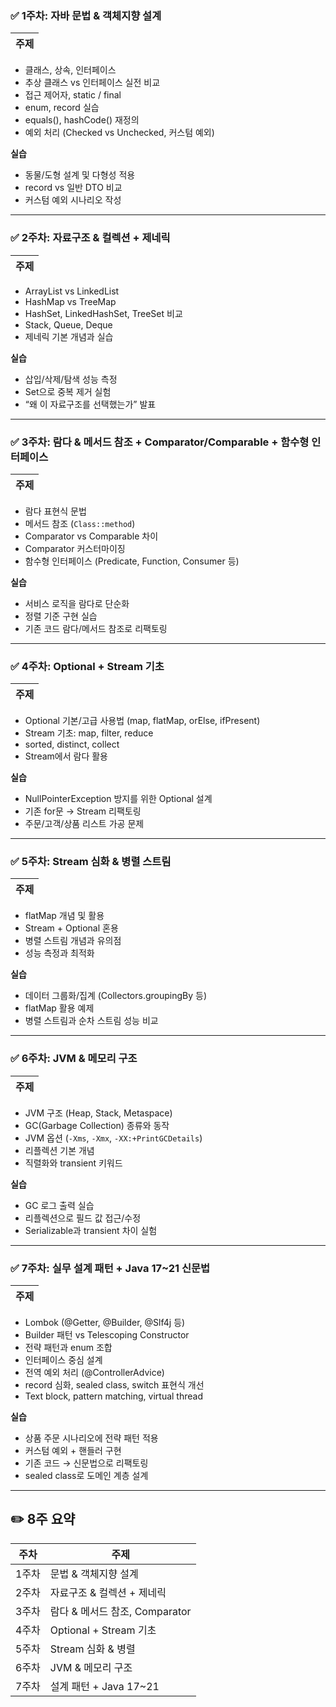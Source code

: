### ✅ **1주차: 자바 문법 & 객체지향 설계**

| 주제 |
| -- |

* 클래스, 상속, 인터페이스
* 추상 클래스 vs 인터페이스 실전 비교
* 접근 제어자, static / final
* enum, record 실습
* equals(), hashCode() 재정의
* 예외 처리 (Checked vs Unchecked, 커스텀 예외)

**실습**

* 동물/도형 설계 및 다형성 적용
* record vs 일반 DTO 비교
* 커스텀 예외 시나리오 작성

---

### ✅ **2주차: 자료구조 & 컬렉션 + 제네릭**

| 주제 |
| -- |

* ArrayList vs LinkedList
* HashMap vs TreeMap
* HashSet, LinkedHashSet, TreeSet 비교
* Stack, Queue, Deque
* 제네릭 기본 개념과 실습

**실습**

* 삽입/삭제/탐색 성능 측정
* Set으로 중복 제거 실험
* “왜 이 자료구조를 선택했는가” 발표

---

### ✅ **3주차: 람다 & 메서드 참조 + Comparator/Comparable + 함수형 인터페이스**

| 주제 |
| -- |

* 람다 표현식 문법
* 메서드 참조 (`Class::method`)
* Comparator vs Comparable 차이
* Comparator 커스터마이징
* 함수형 인터페이스 (Predicate, Function, Consumer 등)

**실습**

* 서비스 로직을 람다로 단순화
* 정렬 기준 구현 실습
* 기존 코드 람다/메서드 참조로 리팩토링

---

### ✅ **4주차: Optional + Stream 기초**

| 주제 |
| -- |

* Optional 기본/고급 사용법 (map, flatMap, orElse, ifPresent)
* Stream 기초: map, filter, reduce
* sorted, distinct, collect
* Stream에서 람다 활용

**실습**

* NullPointerException 방지를 위한 Optional 설계
* 기존 for문 → Stream 리팩토링
* 주문/고객/상품 리스트 가공 문제

---

### ✅ **5주차: Stream 심화 & 병렬 스트림**

| 주제 |
| -- |

* flatMap 개념 및 활용
* Stream + Optional 혼용
* 병렬 스트림 개념과 유의점
* 성능 측정과 최적화

**실습**

* 데이터 그룹화/집계 (Collectors.groupingBy 등)
* flatMap 활용 예제
* 병렬 스트림과 순차 스트림 성능 비교

---

### ✅ **6주차: JVM & 메모리 구조**

| 주제 |
| -- |

* JVM 구조 (Heap, Stack, Metaspace)
* GC(Garbage Collection) 종류와 동작
* JVM 옵션 (`-Xms`, `-Xmx`, `-XX:+PrintGCDetails`)
* 리플렉션 기본 개념
* 직렬화와 transient 키워드

**실습**

* GC 로그 출력 실습
* 리플렉션으로 필드 값 접근/수정
* Serializable과 transient 차이 실험

---

### ✅ **7주차: 실무 설계 패턴 + Java 17\~21 신문법**

| 주제 |
| -- |

* Lombok (@Getter, @Builder, @Slf4j 등)
* Builder 패턴 vs Telescoping Constructor
* 전략 패턴과 enum 조합
* 인터페이스 중심 설계
* 전역 예외 처리 (@ControllerAdvice)
* record 심화, sealed class, switch 표현식 개선
* Text block, pattern matching, virtual thread

**실습**

* 상품 주문 시나리오에 전략 패턴 적용
* 커스텀 예외 + 핸들러 구현
* 기존 코드 → 신문법으로 리팩토링
* sealed class로 도메인 계층 설계


---

## ✏️ **8주 요약**

| 주차  | 주제                      |
| --- | ----------------------- |
| 1주차 | 문법 & 객체지향 설계            |
| 2주차 | 자료구조 & 컬렉션 + 제네릭        |
| 3주차 | 람다 & 메서드 참조, Comparator |
| 4주차 | Optional + Stream 기초    |
| 5주차 | Stream 심화 & 병렬          |
| 6주차 | JVM & 메모리 구조            |
| 7주차 | 설계 패턴 + Java 17\~21     |

